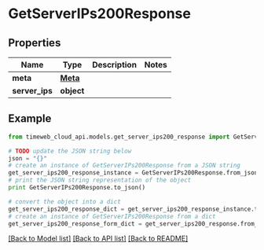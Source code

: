 # GetServerIPs200Response


## Properties
Name | Type | Description | Notes
------------ | ------------- | ------------- | -------------
**meta** | [**Meta**](Meta.md) |  | 
**server_ips** | **object** |  | 

## Example

```python
from timeweb_cloud_api.models.get_server_ips200_response import GetServerIPs200Response

# TODO update the JSON string below
json = "{}"
# create an instance of GetServerIPs200Response from a JSON string
get_server_ips200_response_instance = GetServerIPs200Response.from_json(json)
# print the JSON string representation of the object
print GetServerIPs200Response.to_json()

# convert the object into a dict
get_server_ips200_response_dict = get_server_ips200_response_instance.to_dict()
# create an instance of GetServerIPs200Response from a dict
get_server_ips200_response_form_dict = get_server_ips200_response.from_dict(get_server_ips200_response_dict)
```
[[Back to Model list]](../README.md#documentation-for-models) [[Back to API list]](../README.md#documentation-for-api-endpoints) [[Back to README]](../README.md)


